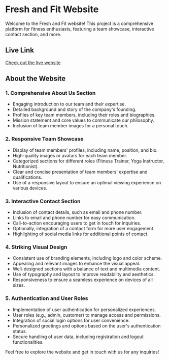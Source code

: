 # Fresh and Fit Website

Welcome to the Fresh and Fit website! This project is a comprehensive platform for fitness enthusiasts, featuring a team showcase, interactive contact section, and more.

## Live Link
[Check out the live website](https://fresh-and-fit-c2dc3.web.app/)

## About the Website

### 1. Comprehensive About Us Section
- Engaging introduction to our team and their expertise.
- Detailed background and story of the company's founding.
- Profiles of key team members, including their roles and biographies.
- Mission statement and core values to communicate our philosophy.
- Inclusion of team member images for a personal touch.

### 2. Responsive Team Showcase
- Display of team members' profiles, including name, position, and bio.
- High-quality images or avatars for each team member.
- Categorized sections for different roles (Fitness Trainer, Yoga Instructor, Nutritionist).
- Clear and concise presentation of team members' expertise and qualifications.
- Use of a responsive layout to ensure an optimal viewing experience on various devices.

### 3. Interactive Contact Section
- Inclusion of contact details, such as email and phone number.
- Links to email and phone number for easy communication.
- Call-to-action encouraging users to get in touch for inquiries.
- Optionally, integration of a contact form for more user engagement.
- Highlighting of social media links for additional points of contact.

### 4. Striking Visual Design
- Consistent use of branding elements, including logo and color scheme.
- Appealing and relevant images to enhance the visual appeal.
- Well-designed sections with a balance of text and multimedia content.
- Use of typography and layout to improve readability and aesthetics.
- Responsiveness to ensure a seamless experience on devices of all sizes.

### 5. Authentication and User Roles
- Implementation of user authentication for personalized experiences.
- User roles (e.g., admin, customer) to manage access and permissions.
- Integration of social login options for user convenience.
- Personalized greetings and options based on the user's authentication status.
- Secure handling of user data, including registration and logout functionalities.

Feel free to explore the website and get in touch with us for any inquiries!

